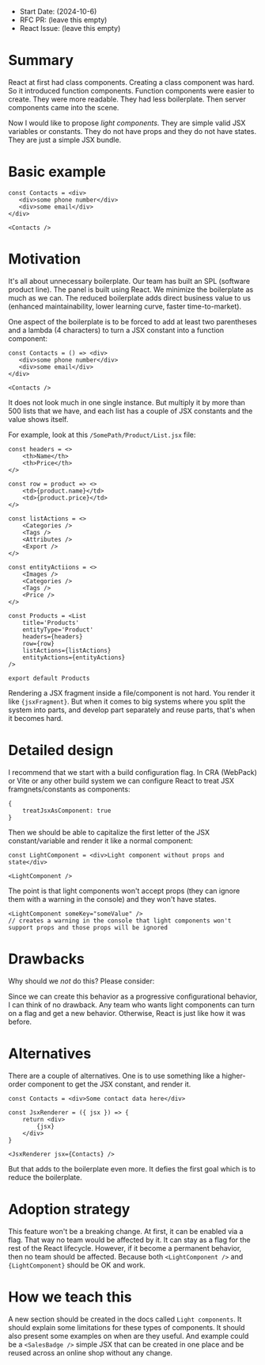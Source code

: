 - Start Date: (2024-10-6)
- RFC PR: (leave this empty)
- React Issue: (leave this empty)

# Summary

React at first had class components. Creating a class component was hard. So it introduced function components.
Function components were easier to create. They were more readable. They had less boilerplate.
Then server components came into the scene.

Now I would like to propose *light components*. They are simple valid JSX variables or constants. They do not have props and they do not have states. They are just a simple JSX bundle.

# Basic example

```
const Contacts = <div>
   <div>some phone number</div>
   <div>some email</div>
</div>

<Contacts />
```

# Motivation

It's all about unnecessary boilerplate. Our team has built an SPL (software product line). The panel is built using React.
We minimize the boilerplate as much as we can. The reduced boilerplate adds direct business value to us (enhanced maintainability, lower learning curve, faster time-to-market).

One aspect of the boilerplate is to be forced to add at least two parentheses and a lambda (4 characters) to turn a JSX constant into a function component:

```
const Contacts = () => <div>
   <div>some phone number</div>
   <div>some email</div>
</div>

<Contacts />
```

It does not look much in one single instance. But multiply it by more than 500 lists that we have, and each list has a couple of JSX constants and the value shows itself.

For example, look at this `/SomePath/Product/List.jsx` file:

```
const headers = <>
    <th>Name</th>
    <th>Price</th>
</>

const row = product => <>
    <td>{product.name}</td>
    <td>{product.price}</td>
</>

const listActions = <>
    <Categories />
    <Tags />
    <Attributes />
    <Export />
</>

const entityActiions = <>
    <Images />
    <Categories />
    <Tags />
    <Price />
</>

const Products = <List
    title='Products'
    entityType='Product'
    headers={headers}
    row={row}
    listActions={listActions}
    entityActions={entityActions}
/>

export default Products
```

Rendering a JSX fragment inside a file/component is not hard. You render it like `{jsxFragment}`. But when it comes to big systems where you split the system into parts, and develop part separately and reuse parts, that's when it becomes hard.

# Detailed design

I recommend that we start with a build configuration flag. In CRA (WebPack) or Vite or any other build system we can configure React to treat JSX framgnets/constants as components:

```
{
    treatJsxAsComponent: true
}
```

Then we should be able to capitalize the first letter of the JSX constant/variable and render it like a normal component:

```
const LightComponent = <div>Light component without props and state</div>

<LightComponent />
```

The point is that light components won't accept props (they can ignore them with a warning in the console) and they won't have states.

```
<LightComponent someKey="someValue" />
// creates a warning in the console that light components won't support props and those props will be ignored
```

# Drawbacks

Why should we *not* do this? Please consider:

Since we can create this behavior as a progressive configurational behavior, I can think of no drawback. Any team who wants light components can turn on a flag and get a new behavior. Otherwise, React is just like how it was before.

# Alternatives

There are a couple of alternatives. One is to use something like a higher-order component to get the JSX constant, and render it.

```
const Contacts = <div>Some contact data here</div>

const JsxRenderer = ({ jsx }) => {
    return <div>
        {jsx}
    </div>
}

<JsxRenderer jsx={Contacts} />
```

But that adds to the boilerplate even more. It defies the first goal which is to reduce the boilerplate.

# Adoption strategy

This feature won't be a breaking change. At first, it can be enabled via a flag. That way no team would be affected by it.
It can stay as a flag for the rest of the React lifecycle.
However, if it become a permanent behavior, then no team should be affected. Because both `<LightComponent />` and `{LightComponent}` should be OK and work.

# How we teach this

A new section should be created in the docs called `Light components`. It should explain some limitations for these types of components.
It should also present some examples on when are they useful. And example could be a `<SalesBadge />` simple JSX that can be created in one place and be reused across an online shop without any change.
